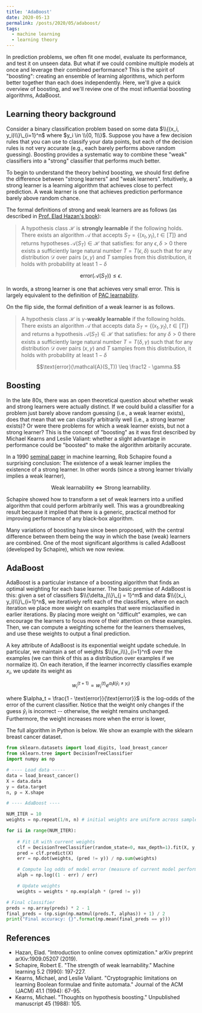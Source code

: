 ```yaml
---
title: 'AdaBoost'
date: 2020-05-13
permalink: /posts/2020/05/adaboost/
tags:
  - machine learning
  - learning theory
---
```


In prediction problems, we often fit one model, evaluate its performance, and test it on unseen data. But what if we could combine multiple models at once and leverage their combined performance? This is the spirit of "boosting": creating an ensemble of learning algorithms, which perform better together than each does independently. Here, we'll give a quick overview of boosting, and we'll review one of the most influential boosting algorithms, AdaBoost.

## Learning theory background

Consider a binary classification problem based on some data $\\{(x_i, y_i)\\}\_{i=1}^n$ where $y_i \in \\{0, 1\\}$. Suppose you have a few decision rules that you can use to classify your data points, but each of the decision rules is not very accurate (e.g., each barely performs above random guessing). Boosting provides a systematic way to combine these "weak" classifiers into a "strong" classifier that performs much better.

To begin to understand the theory behind boosting, we should first define the difference between "strong learners" and "weak learners". Intuitively, a strong learner is a learning algorithm that achieves close to perfect prediction. A weak learner is one that achieves prediction performance barely above random chance.

The formal definitions of strong and weak learners are as follows (as described in [Prof. Elad Hazan's book](https://arxiv.org/abs/1909.05207)):

> A hypothesis class $\mathcal{H}$ is **strongly learnable** if the following holds. There exists an algorithm $\mathcal{A}$ that accepts $S_T = \{(x_t, y_t), t \in [T]\}$ and returns hypotheses $\mathcal{A}(S_T) \in \mathcal{H}$ that satisfies: for any $\epsilon, \delta > 0$ there exists a sufficiently large natural number $T = T(\epsilon, \delta)$ such that for any distribution $\mathcal{D}$ over pairs $(x, y)$ and $T$ samples from this distribution, it holds with probability at least $1 - \delta$

$$\text{error}(\mathcal{A}(S_T)) \leq \epsilon.$$


In words, a strong learner is one that achieves very small error. This is largely equivalent to the definition of [PAC learnability](https://www.wikiwand.com/en/Probably_approximately_correct_learning).

On the flip side, the formal definition of a weak learner is as follows.

> A hypothesis class $\mathcal{H}$ is $\gamma$-**weakly learnable** if the following holds. There exists an algorithm $\mathcal{A}$ that accepts data $S_T = \{(x_t, y_t), t \in [T]\}$ and returns a hypothesis $\mathcal{A}(S_T) \in \mathcal{H}$ that satisfies: for any $\delta > 0$ there exists a sufficiently large natural number $T = T(\delta, \gamma)$ such that for any distribution $\mathcal{D}$ over pairs $(x, y)$ and $T$ samples from this distribution, it holds with probability at least $1 - \delta$
> 
> $$\text{error}(\mathcal{A}(S_T)) \leq \frac12 - \gamma.$$

## Boosting

In the late 80s, there was an open theoretical question about whether weak and strong learners were actually distinct. If we could build a classifier for a problem just barely above random guessing (i.e., a weak learner exists), does that mean that we can classify arbitrarily well (i.e., a strong learner exists)? Or were there problems for which a weak learner exists, but not a strong learner? This is the concept of "boosting" as it was first described by Michael Kearns and Leslie Valiant: whether a slight advantage in performance could be "boosted" to make the algorithm arbitarily accurate. 

In a 1990 [seminal paper](https://link.springer.com/content/pdf/10.1007/BF00116037.pdf) in machine learning, Rob Schapire found a surprising conclusion: The existence of a weak learner implies the existence of a strong learner. In other words (since a strong learner trivially implies a weak learner),

$$\text{Weak learnability} \iff \text{Strong learnability}.$$

Schapire showed how to transform a set of weak learners into a unified algorithm that could perform arbitrarily well. This was a groundbreaking result because it implied that there is a generic, practical method for improving performance of any black-box algorithm.

Many variations of boosting have since been proposed, with the central difference between them being the way in which the base (weak) learners are combined. One of the most significant algorithms is called AdaBoost (developed by Schapire), which we now review.

## AdaBoost

AdaBoost is a particular instance of a boosting algorithm that finds an optimal weighting for each base learner. The basic premise of AdaBoost is this: given a set of classifiers $\\{\delta_j\\}\_{j = 1}^m$ and data $\\{(x_i, y_i)\\}\_{i=1}^n$, we iteratively refit each of the classifiers, where on each iteration we place more weight on examples that were misclassified in earlier iterations. By placing more weight on "difficult" examples, we can encourage the learners to focus more of their attention on these examples. Then, we can compute a weighting scheme for the learners themselves, and use these weights to output a final prediction.

A key attribute of AdaBoost is its exponential weight update schedule. In particular, we maintain a set of weights $\\{w_i\\}_{i=1}^n$ over the examples (we can think of this as a distribution over examples if we normalize it). On each iteration, if the learner incorrectly classifies example $x_i$, we update its weight as

$$w_i^{(t+1)} = w_i^{(t)} e^{\alpha_t \mathbf{I}(\hat{y}_i \neq y_i)}$$

where $\alpha_t = \frac{1 - \text{error}}{\text{error}}$ is the log-odds of the error of the current classifier. Notice that the weight only changes if the guess $\hat{y}_i$ is incorrect -- otherwise, the weight remains unchanged. Furthermore, the weight increases more when the error is lower, 

The full algorithm in Python is below. We show an example with the sklearn breast cancer dataset.

```python
from sklearn.datasets import load_digits, load_breast_cancer
from sklearn.tree import DecisionTreeClassifier
import numpy as np

# ---- Load data -----
data = load_breast_cancer()
X = data.data
y = data.target
n, p = X.shape

# ---- AdaBoost ----

NUM_ITER = 10
weights = np.repeat(1/n, n) # initial weights are uniform across samples

for ii in range(NUM_ITER):
    
    # Fit LR with current weights
    clf = DecisionTreeClassifier(random_state=0, max_depth=1).fit(X, y, sample_weight=weights)
    pred = clf.predict(X)
    err = np.dot(weights, (pred != y)) / np.sum(weights)

    # Compute log odds of model error (measure of current model performance)
    alph = np.log((1 - err) / err)

    # Update weights
    weights = weights * np.exp(alph * (pred != y))

# Final classifier
preds = np.array(preds) * 2 - 1
final_preds = (np.sign(np.matmul(preds.T, alphas)) + 1) / 2
print("Final accuracy: {}".format(np.mean(final_preds == y)))
```


## References

- Hazan, Elad. "Introduction to online convex optimization." arXiv preprint arXiv:1909.05207 (2019).
- Schapire, Robert E. "The strength of weak learnability." Machine learning 5.2 (1990): 197-227.
- Kearns, Michael, and Leslie Valiant. "Cryptographic limitations on learning Boolean formulae and finite automata." Journal of the ACM (JACM) 41.1 (1994): 67-95.
- Kearns, Michael. "Thoughts on hypothesis boosting." Unpublished manuscript 45 (1988): 105.


